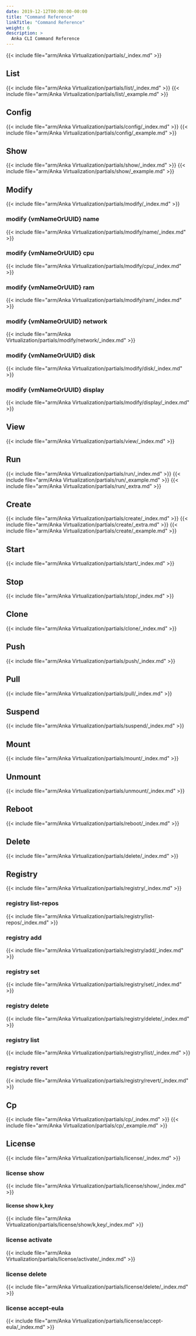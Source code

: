 ```yaml
---
date: 2019-12-12T00:00:00-00:00
title: "Command Reference"
linkTitle: "Command Reference"
weight: 6
description: >
  Anka CLI Command Reference 
---
```


{{< include file="arm/Anka Virtualization/partials/_index.md" >}}

## List
{{< include file="arm/Anka Virtualization/partials/list/_index.md" >}}
{{< include file="arm/Anka Virtualization/partials/list/_example.md" >}}
## Config
{{< include file="arm/Anka Virtualization/partials/config/_index.md" >}}
{{< include file="arm/Anka Virtualization/partials/config/_example.md" >}}

## Show
{{< include file="arm/Anka Virtualization/partials/show/_index.md" >}}
{{< include file="arm/Anka Virtualization/partials/show/_example.md" >}}

## Modify
{{< include file="arm/Anka Virtualization/partials/modify/_index.md" >}}
### modify {vmNameOrUUID} name
{{< include file="arm/Anka Virtualization/partials/modify/name/_index.md" >}}
### modify {vmNameOrUUID} cpu
{{< include file="arm/Anka Virtualization/partials/modify/cpu/_index.md" >}}
### modify {vmNameOrUUID} ram
{{< include file="arm/Anka Virtualization/partials/modify/ram/_index.md" >}}
### modify {vmNameOrUUID} network
{{< include file="arm/Anka Virtualization/partials/modify/network/_index.md" >}}
### modify {vmNameOrUUID} disk
{{< include file="arm/Anka Virtualization/partials/modify/disk/_index.md" >}}
### modify {vmNameOrUUID} display
{{< include file="arm/Anka Virtualization/partials/modify/display/_index.md" >}}
## View
{{< include file="arm/Anka Virtualization/partials/view/_index.md" >}}
## Run
{{< include file="arm/Anka Virtualization/partials/run/_index.md" >}}
{{< include file="arm/Anka Virtualization/partials/run/_example.md" >}}
{{< include file="arm/Anka Virtualization/partials/run/_extra.md" >}}
## Create
{{< include file="arm/Anka Virtualization/partials/create/_index.md" >}}
{{< include file="arm/Anka Virtualization/partials/create/_extra.md" >}}
{{< include file="arm/Anka Virtualization/partials/create/_example.md" >}}
## Start
{{< include file="arm/Anka Virtualization/partials/start/_index.md" >}}
## Stop
{{< include file="arm/Anka Virtualization/partials/stop/_index.md" >}}
## Clone
{{< include file="arm/Anka Virtualization/partials/clone/_index.md" >}}
## Push
{{< include file="arm/Anka Virtualization/partials/push/_index.md" >}}
## Pull
{{< include file="arm/Anka Virtualization/partials/pull/_index.md" >}}
## Suspend
{{< include file="arm/Anka Virtualization/partials/suspend/_index.md" >}}
## Mount
{{< include file="arm/Anka Virtualization/partials/mount/_index.md" >}}
## Unmount
{{< include file="arm/Anka Virtualization/partials/unmount/_index.md" >}}
## Reboot
{{< include file="arm/Anka Virtualization/partials/reboot/_index.md" >}}
## Delete
{{< include file="arm/Anka Virtualization/partials/delete/_index.md" >}}
## Registry
{{< include file="arm/Anka Virtualization/partials/registry/_index.md" >}}
### registry list-repos
{{< include file="arm/Anka Virtualization/partials/registry/list-repos/_index.md" >}}
### registry add
{{< include file="arm/Anka Virtualization/partials/registry/add/_index.md" >}}
### registry set
{{< include file="arm/Anka Virtualization/partials/registry/set/_index.md" >}}
### registry delete
{{< include file="arm/Anka Virtualization/partials/registry/delete/_index.md" >}}
### registry list
{{< include file="arm/Anka Virtualization/partials/registry/list/_index.md" >}}
### registry revert
{{< include file="arm/Anka Virtualization/partials/registry/revert/_index.md" >}}
## Cp
{{< include file="arm/Anka Virtualization/partials/cp/_index.md" >}}
{{< include file="arm/Anka Virtualization/partials/cp/_example.md" >}}
## License
{{< include file="arm/Anka Virtualization/partials/license/_index.md" >}}
### license show
{{< include file="arm/Anka Virtualization/partials/license/show/_index.md" >}}
#### license show k,key
{{< include file="arm/Anka Virtualization/partials/license/show/k,key/_index.md" >}}
### license activate
{{< include file="arm/Anka Virtualization/partials/license/activate/_index.md" >}}
### license delete
{{< include file="arm/Anka Virtualization/partials/license/delete/_index.md" >}}
### license accept-eula
{{< include file="arm/Anka Virtualization/partials/license/accept-eula/_index.md" >}}